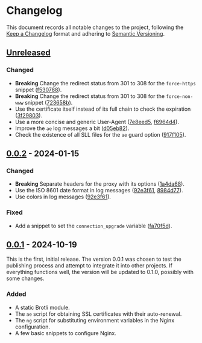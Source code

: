 # Changelog

This document records all notable changes to the project, following the [Keep a Changelog] format and adhering to [Semantic Versioning].

## [Unreleased]

<!-- There are no noticeable changes in version [unreleased]. -->

### Changed

- **Breaking** Change the redirect status from 301 to 308 for the `force-https` snippet ([f530788]).
- **Breaking** Change the redirect status from 301 to 308 for the `force-non-www` snippet ([723658b]).
- Use the certificate itself instead of its full chain to check the expiration ([3f29803]).
- Use a more concise and generic User-Agent ([7e8eed5], [f6964d4]).
- Improve the `ae` log messages a bit ([d05eb82]).
- Check the existence of all SLL files for the `ae` guard option ([917f105]).

## [0.0.2] - 2024-01-15

### Changed

- **Breaking** Separate headers for the proxy with its options ([1a4da68]).
- Use the ISO 8601 date format in log messages ([92e3f61], [8984d77]).
- Use colors in log messages ([92e3f61]).

### Fixed

- Add a snippet to set the `connection_upgrade` variable ([fa70f5d]).

## [0.0.1] - 2024-10-19

This is the first, initial release. The version 0.0.1 was chosen to test the publishing process and attempt to integrate it into other projects. If everything functions well, the version will be updated to 0.1.0, possibly with some changes.

### Added

- A static Brotli module.
- The `ae` script for obtaining SSL certificates with their auto-renewal.
- The `ng` script for substituting environment variables in the Nginx configuration.
- A few basic snippets to configure Nginx.

<!-- Footnotes -->

[Keep a Changelog]: https://keepachangelog.com/en/1.1.0/
[Semantic Versioning]: https://semver.org/spec/v2.0.0.html

[Unreleased]: https://github.com/vanyauhalin/docker-nginx/compare/v0.0.2...HEAD/
[0.0.2]: https://github.com/vanyauhalin/docker-nginx/releases/tag/v0.0.2/
[0.0.1]: https://github.com/vanyauhalin/docker-nginx/releases/tag/v0.0.1/

[f6964d4]: https://github.com/vanyauhalin/docker-nginx/commit/f6964d4d73d2069d26f8b9018c850aec33681e71/
[917f105]: https://github.com/vanyauhalin/docker-nginx/commit/917f105b31a48c05c7249f64a2d3925f9f0aeb55/
[d05eb82]: https://github.com/vanyauhalin/docker-nginx/commit/d05eb82634c5061cac6e11eb869489b142f5fc4e/
[7e8eed5]: https://github.com/vanyauhalin/docker-nginx/commit/7e8eed5f557a222380174fd08ea49fc46325e5da/
[3f29803]: https://github.com/vanyauhalin/docker-nginx/commit/3f298034d9375866ecc516c67ced9da4c55b96c7/
[f530788]: https://github.com/vanyauhalin/docker-nginx/commit/f530788af035215a7ffc4b3aab900ea56a94cdf5/
[723658b]: https://github.com/vanyauhalin/docker-nginx/commit/723658b073699e3e6e91475a4599ce1de21c46c0/
[8984d77]: https://github.com/vanyauhalin/docker-nginx/commit/8984d778385708ce47d793ee081ba73fdd13977c/
[fa70f5d]: https://github.com/vanyauhalin/docker-nginx/commit/fa70f5d36426bb9d1097ed8007ba96bb3eddfb22/
[92e3f61]: https://github.com/vanyauhalin/docker-nginx/commit/92e3f611618f591ac8457bf9fbd15d05e51d0477/
[1a4da68]: https://github.com/vanyauhalin/docker-nginx/commit/1a4da68f722bcccf2adde746ba46fc7699b7a53a/
